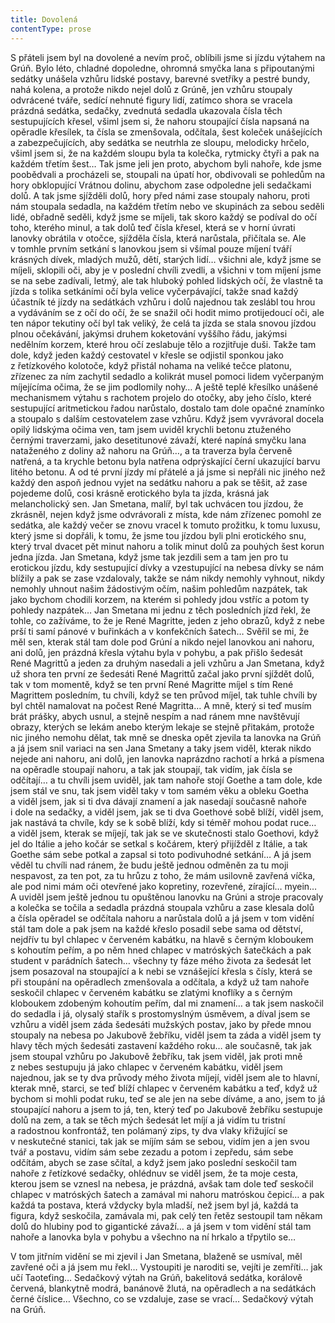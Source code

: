 ```yaml
---
title: Dovolená
contentType: prose
---
```


S přáteli jsem byl na dovolené a nevím proč, oblíbili jsme si jízdu výtahem na Grúň. Bylo léto, chladné dopoledne, ohromná smyčka lana s připoutanými sedátky unášela vzhůru lidské postavy, barevné svetříky a pestré bundy, nahá kolena, a protože nikdo nejel dolů z Grúně, jen vzhůru stoupaly odvrácené tváře, sedící nehnuté figury lidí, zatímco shora se vracela prázdná sedátka, sedačky, zvednutá sedadla ukazovala čísla těch sestupujících křesel, všiml jsem si, že nahoru stoupající čísla napsaná na opěradle křesílek, ta čísla se zmenšovala, odčítala, šest koleček unášejících a zabezpečujících, aby sedátka se neutrhla ze sloupu, melodicky hrčelo, všiml jsem si, že na každém sloupu byla ta kolečka, rytmicky čtyři a pak na každém třetím šest… Tak jsme jeli jen proto, abychom byli nahoře, kde jsme poobědvali a procházeli se, stoupali na úpatí hor, obdivovali se pohledům na hory obklopující Vrátnou dolinu, abychom zase odpoledne jeli sedačkami dolů. A tak jsme sjížděli dolů, hory před námi zase stoupaly nahoru, proti nám stoupala sedadla, na každém třetím nebo ve skupinách za sebou seděli lidé, obřadně seděli, když jsme se míjeli, tak skoro každý se podíval do očí toho, kterého minul, a tak dolů teď čísla křesel, která se v horní úvrati lanovky obrátila v otočce, sjížděla čísla, která narůstala, přičítala se. Ale v tomhle prvním setkání s lanovkou jsem si všímal pouze míjení tváří krásných dívek, mladých mužů, dětí, starých lidí… všichni ale, když jsme se míjeli, sklopili oči, aby je v poslední chvíli zvedli, a všichni v tom míjení jsme se na sebe zadívali, letmý, ale tak hluboký pohled lidských očí, že vlastně ta jízda s tolika setkáními očí byla velice vyčerpávající, takže snad každý účastník té jízdy na sedátkách vzhůru i dolů najednou tak zeslábl tou hrou a vydáváním se z očí do očí, že se snažil oči hodit mimo protijedoucí oči, ale ten nápor tekutiny očí byl tak veliký, že celá ta jízda se stala snovou jízdou plnou očekávání, jakýmsi druhem koketování vyššího řádu, jakýmsi nedělním korzem, které hrou očí zeslabuje tělo a rozjitřuje duši. Takže tam dole, když jeden každý cestovatel v křesle se odjistil sponkou jako z řetízkového kolotoče, když přistál nohama na veliké tečce platonu, zřízenec za ním zachytil sedadlo a kolikrát musel pomoci lidem vyčerpaným míjejícíma očima, že se jim podlomily nohy… A ještě teplé křesílko unášené mechanismem výtahu s rachotem projelo do otočky, aby jeho číslo, které sestupující aritmetickou řadou narůstalo, dostalo tam dole opačné znamínko a stoupalo s dalším cestovatelem zase vzhůru. Když jsem vyvrávoral docela opilý lidskýma očima ven, tam jsem uviděl krychli betonu ztuženého černými traverzami, jako desetitunové závaží, které napíná smyčku lana nataženého z doliny až nahoru na Grúň…, a ta traverza byla červeně natřená, a ta krychle betonu byla natřena odprýskající černí ukazující barvu litého betonu. A od té první jízdy mí přátelé a já jsme si nepřáli nic jiného než každý den aspoň jednou vyjet na sedátku nahoru a pak se těšit, až zase pojedeme dolů, cosi krásně erotického byla ta jízda, krásná jak melancholický sen. Jan Smetana, malíř, byl tak uchvácen tou jízdou, že zkrásněl, nejen když jsme odvrávorali z místa, kde nám zřízenec pomohl ze sedátka, ale každý večer se znovu vracel k tomuto prožitku, k tomu luxusu, který jsme si dopřáli, k tomu, že jsme tou jízdou byli plni erotického snu, který trval dvacet pět minut nahoru a tolik minut dolů za pouhých šest korun jedna jízda. Jan Smetana, když jsme tak jezdili sem a tam jen pro tu erotickou jízdu, kdy sestupující dívky a vzestupující na nebesa dívky se nám blížily a pak se zase vzdalovaly, takže se nám nikdy nemohly vyhnout, nikdy nemohly uhnout našim žádostivým očím, našim pohledům nazpátek, tak jako bychom chodili korzem, na kterém si pohledy jdou vstříc a potom ty pohledy nazpátek… Jan Smetana mi jednu z těch posledních jízd řekl, že tohle, co zažíváme, to že je René Magritte, jeden z jeho obrazů, když z nebe prší ti samí pánové v buřinkách a v konfekčních šatech… Svěřil se mi, že měl sen, kterak stál tam dole pod Grúní a nikdo nejel lanovkou ani nahoru, ani dolů, jen prázdná křesla výtahu byla v pohybu, a pak přišlo šedesát René Magrittů a jeden za druhým nasedali a jeli vzhůru a Jan Smetana, když už shora ten první ze šedesáti René Magrittů začal jako první sjíždět dolů, tak v tom momentě, když se ten první René Magritte míjel s tím René Magrittem posledním, tu chvíli, když se ten průvod míjel, tak tuhle chvíli by byl chtěl namalovat na počest René Magritta… A mně, který si teď musím brát prášky, abych usnul, a stejně nespím a nad ránem mne navštěvují obrazy, kterých se lekám anebo kterým lekaje se stejně přitakám, protože nic jiného nemohu dělat, tak mně se dneska opět zjevila ta lanovka na Grúň a já jsem snil variaci na sen Jana Smetany a taky jsem viděl, kterak nikdo nejede ani nahoru, ani dolů, jen lanovka naprázdno rachotí a hrká a písmena na opěradle stoupají nahoru, a tak jak stoupají, tak vidím, jak čísla se odčítají… a tu chvíli jsem uviděl, jak tam nahoře stojí Goethe a tam dole, kde jsem stál ve snu, tak jsem viděl taky v tom samém věku a obleku Goetha a viděl jsem, jak si ti dva dávají znamení a jak nasedají současně nahoře i dole na sedačky, a viděl jsem, jak se ti dva Goethové sobě blíží, viděl jsem, jak nastává ta chvíle, kdy se k sobě blíží, kdy si téměř mohou podat ruce… a viděl jsem, kterak se míjejí, tak jak se ve skutečnosti stalo Goethovi, když jel do Itálie a jeho kočár se setkal s kočárem, který přijížděl z Itálie, a tak Goethe sám sebe potkal a zapsal si toto podivuhodné setkání… A já jsem věděl tu chvíli nad ránem, že budu ještě jednou odměněn za tu moji nespavost, za ten pot, za tu hrůzu z toho, že mám usilovně zavřená víčka, ale pod nimi mám oči otevřené jako kopretiny, rozevřené, zírající… myein… A uviděl jsem ještě jednou tu opuštěnou lanovku na Grúni a stroje pracovaly a kolečka se točila a sedadla prázdná stoupala vzhůru a zase klesala dolů a čísla opěradel se odčítala nahoru a narůstala dolů a já jsem v tom vidění stál tam dole a pak jsem na každé křeslo posadil sebe sama od dětství, nejdřív tu byl chlapec v červeném kabátku, na hlavě s černým kloboukem s kohoutím peřím, a po něm hned chlapec v matróských šatečkách a pak student v parádních šatech… všechny ty fáze mého života za šedesát let jsem posazoval na stoupající a k nebi se vznášející křesla s čísly, která se při stoupání na opěradlech zmenšovala a odčítala, a když už tam nahoře seskočil chlapec v červeném kabátku se zlatými knoflíky a s černým kloboukem zdobeným kohoutím peřím, dal mi znamení… a tak jsem naskočil do sedadla i já, olysalý stařík s prostomyslným úsměvem, a díval jsem se vzhůru a viděl jsem záda šedesáti mužských postav, jako by přede mnou stoupaly na nebesa po Jakubově žebříku, viděl jsem ta záda a viděl jsem ty hlavy těch mých šedesáti zastavení každého roku… ale současně, tak jak jsem stoupal vzhůru po Jakubově žebříku, tak jsem viděl, jak proti mně z nebes sestupuju já jako chlapec v červeném kabátku, viděl jsem najednou, jak se ty dva průvody mého života míjejí, viděl jsem ale to hlavní, kterak mně, starci, se teď blíží chlapec v červeném kabátku a teď, když už bychom si mohli podat ruku, teď se ale jen na sebe díváme, a ano, jsem to já stoupající nahoru a jsem to já, ten, který teď po Jakubově žebříku sestupuje dolů na zem, a tak se těch mých šedesát let míjí a já vidím tu tristní a radostnou konfrontáž, ten polámaný zips, ty dva vlaky křižující se v neskutečné stanici, tak jak se míjím sám se sebou, vidím jen a jen svou tvář a postavu, vidím sám sebe zezadu a potom i zepředu, sám sebe odčítám, abych se zase sčítal, a když jsem jako poslední seskočil tam nahoře z řetízkové sedačky, ohlédnuv se viděl jsem, že ta moje cesta, kterou jsem se vznesl na nebesa, je prázdná, avšak tam dole teď seskočil chlapec v matróských šatech a zamával mi nahoru matróskou čepicí… a pak každá ta postava, která vždycky byla mladší, než jsem byl já, každá ta figura, když seskočila, zamávala mi, pak celý ten řetěz sestoupil tam někam dolů do hlubiny pod to gigantické závaží… a já jsem v tom vidění stál tam nahoře a lanovka byla v pohybu a všechno na ní hrkalo a třpytilo se…

V tom jitřním vidění se mi zjevil i Jan Smetana, blaženě se usmíval, měl zavřené oči a já jsem mu řekl… Vystoupiti je naroditi se, vejíti je zemříti… jak učí Taoteťing… Sedačkový výtah na Grúň, bakelitová sedátka, korálově červená, blankytně modrá, banánově žlutá, na opěradlech a na sedátkách černé číslice… Všechno, co se vzdaluje, zase se vrací… Sedačkový výtah na Grúň.
